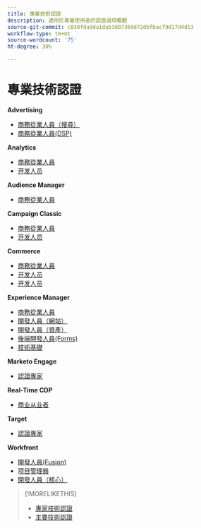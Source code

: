 ```yaml
---
title: 專業技術認證
description: 適用於專業使用者的認證選項概觀
source-git-commit: c830fda9da1da53807369d72dbfbacf9d17d4d13
workflow-type: tm+mt
source-wordcount: '75'
ht-degree: 30%

---
```


# 專業技術認證

**Advertising**

* [商務從業人員（搜尋）](/help/certifications/aac/aac-search-p-business.md) <!--AD0-E501-->
* [商務從業人員(DSP)](/help/certifications/aac/aac-dsp-p-business.md) <!--AD0-E502-->

**Analytics**

* [商務從業人員](/help/certifications/aa/aa-p-business.md) <!--AD0-E212-->
* [开发人员](/help/certifications/aa/aa-p-developer.md) <!--AD0-E213-->


**Audience Manager**

* [商務從業人員](/help/certifications/aam/aam-p-business.md) <!--AD0-E458-->

**Campaign Classic**

* [商務從業人員](/help/certifications/acc/acc-p-business.md) <!--AD0-E329-->
* [开发人员](/help/certifications/acc/acc-p-developer.md) <!--AD0-E331-->

**Commerce**

* [商務從業人員](/help/certifications/ac/ac-p-business.md) <!--AD0-E712-->
* [开发人员](/help/certifications/ac/ac-p-developer.md) <!--AD0-E717-->
* [开发人员](/help/certifications/ac/ac-p-fedeveloper.md) <!--AD0-E719-->

**Experience Manager**

* [商務從業人員](/help/certifications/aem/aem-p-business.md) <!--AD0-E126-->
* [開發人員（網站）](/help/certifications/aem/aem-sites-p-developer.md) <!--AD0-E123-->
* [開發人員（資產）](/help/certifications/aem/aem-assets-p-developer.md) <!--AD0-E129-->
* [後端開發人員(Forms)](/help/certifications/aem/aem-forms-p-bedeveloper.md) <!--AD0-E127-->
* [技術基礎](/help/certifications/aem/aem-p-foundations.md) <!--AD0-E132-->

**Marketo Engage**

* [認證專家](/help/certifications/ame/ame-p.md) <!--AD0-E555-->

**Real-Time CDP**

* [商业从业者](/help/certifications/rtcdp/rtcdp-p-business.md) <!--AD0-E602-->

**Target**

* [認證專家](/help/certifications/at/at-p-business.md) <!--AD0-E408-->

**Workfront**

* [開發人員(Fusion)](/help/certifications/aw/aw-fusion-p-developer.md) <!--AD0-E902-->
* [项目管理器](/help/certifications/aw/aw-p-project-manager.md) <!--AD0-E903-->
* [開發人員（核心）](/help/certifications/aw/aw-core-p-developer.md) <!--AD0-E905-->

>[!MORELIKETHIS]
>
>* [專家技術認證](expert.md)
>* [主要技術認證](master.md)

